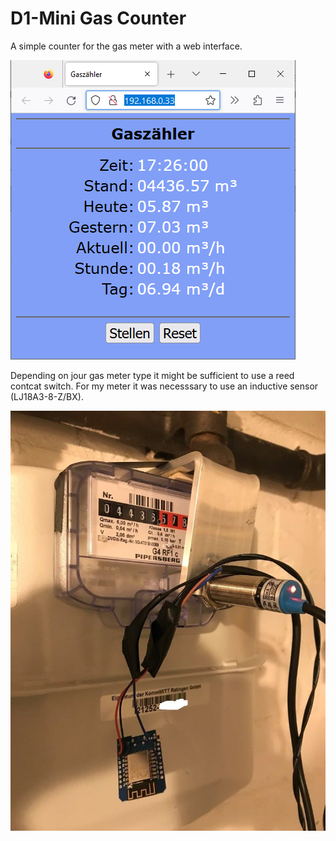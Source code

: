 # D1-Mini Gas Counter

A simple counter for the gas meter with a web interface.

![Counter-German](https://github.com/AK-Homberger/D1Mini-GasCounter/blob/main/Gascounter.png)

Depending on jour gas meter type it might be sufficient to use a reed contcat switch. For my meter it was necesssary to use an inductive sensor (LJ18A3-8-Z/BX).

![Meter](https://github.com/AK-Homberger/D1Mini-GasCounter/blob/main/Meter.jpg)

